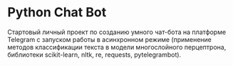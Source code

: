 # Python Chat Bot

Стартовый личный проект по созданию умного чат-бота на платформе Telegram с запуском работы в асинхронном режиме (применение методов классификации текста в модели многослойного перцептрона, библиотеки scikit-learn, nltk, re, requests, pytelegrambot).
